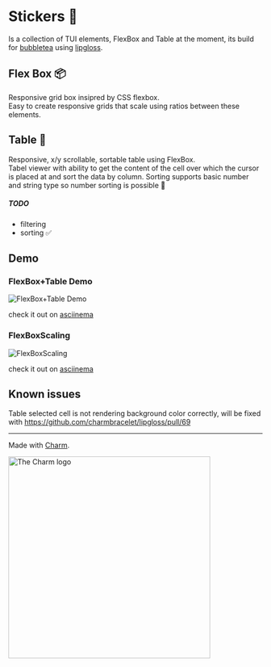 # Stickers 👾
Is a collection of TUI elements, FlexBox and Table at the moment, its build for [bubbletea](https://github.com/charmbracelet/bubbletea) using [lipgloss](https://github.com/charmbracelet/lipgloss).

## Flex Box 📦
Responsive grid box insipred by CSS flexbox.<br>
Easy to create responsive grids that scale using ratios between these elements.

## Table 🍰
Responsive, x/y scrollable, sortable table using FlexBox.<br>
Tabel viewer with ability to get the content of the cell over which the cursor is placed at and sort the data by column. Sorting supports basic number and string type so number sorting is possible 🎉
##### TODO
- filtering
- sorting ✅

## Demo
### FlexBox+Table Demo
![FlexBox+Table Demo](https://raw.githubusercontent.com/76creates/stickers/master/example/demo.gif)

check it out on [asciinema](https://asciinema.org/a/hbnItmM5adggSYtnqfQ7KxNnx.svg)
### FlexBoxScaling
![FlexBoxScaling](https://raw.githubusercontent.com/76creates/stickers/master/example/demoScaling.gif)

check it out on [asciinema](https://asciinema.org/a/4azlpq8aXvMDFJSFpsLdVToIc.svg)

## Known issues
Table selected cell is not rendering background color correctly, will be fixed with https://github.com/charmbracelet/lipgloss/pull/69 

***
Made with [Charm](https://charm.sh).

<a href="https://charm.sh/"><img alt="The Charm logo" src="https://stuff.charm.sh/charm-badge-unrounded.jpg" width="400"></a>
